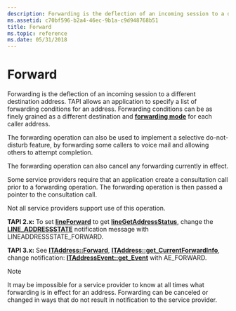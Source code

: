 ```yaml
---
description: Forwarding is the deflection of an incoming session to a different destination address.
ms.assetid: c70bf596-b2a4-46ec-9b1a-c9d948768b51
title: Forward
ms.topic: reference
ms.date: 05/31/2018
---
```


# Forward

Forwarding is the deflection of an incoming session to a different destination address. TAPI allows an application to specify a list of forwarding conditions for an address. Forwarding conditions can be as finely grained as a different destination and [**forwarding mode**](./lineforwardmode--constants.md) for each caller address.

The forwarding operation can also be used to implement a selective do-not-disturb feature, by forwarding some callers to voice mail and allowing others to attempt completion.

The forwarding operation can also cancel any forwarding currently in effect.

Some service providers require that an application create a consultation call prior to a forwarding operation. The forwarding operation is then passed a pointer to the consultation call.

Not all service providers support use of this operation.

**TAPI 2.x:** To set [**lineForward**](/windows/win32/api/tapi/nf-tapi-lineforward) to get [**lineGetAddressStatus**](/windows/win32/api/tapi/nf-tapi-linegetaddressstatus), change the [**LINE\_ADDRESSSTATE**](./line-addressstate.md) notification message with LINEADDRESSSTATE\_FORWARD.

**TAPI 3.x:** See [**ITAddress::Forward**](/windows/desktop/api/tapi3if/nf-tapi3if-itaddress-forward), [**ITAddress::get\_CurrentForwardInfo**](/windows/desktop/api/tapi3if/nf-tapi3if-itaddress-get_currentforwardinfo), change notification: [**ITAddressEvent::get\_Event**](/windows/desktop/api/tapi3if/nf-tapi3if-itaddressevent-get_event) with AE\_FORWARD.

> [!Note]  
> It may be impossible for a service provider to know at all times what forwarding is in effect for an address. Forwarding can be canceled or changed in ways that do not result in notification to the service provider.

 

 

 
